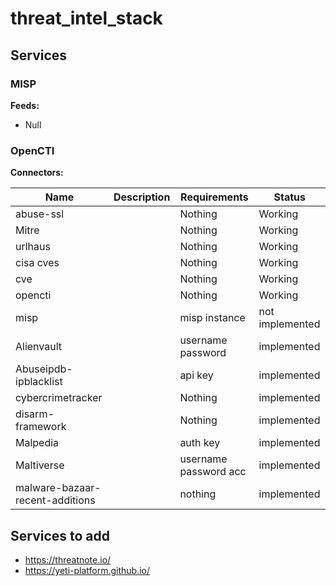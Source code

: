 # threat_intel_stack

## Services

### MISP

**Feeds:**

- Null

### OpenCTI

**Connectors:**

| Name                            | Description | Requirements          | Status          |
| ------------------------------- | ----------- | --------------------- | --------------- |
| abuse-ssl                       |             | Nothing               | Working         |
| Mitre                           |             | Nothing               | Working         |
| urlhaus                         |             | Nothing               | Working         |
| cisa cves                       |             | Nothing               | Working         |
| cve                             |             | Nothing               | Working         |
| opencti                         |             | Nothing               | Working         |
| misp                            |             | misp instance         | not implemented |
| Alienvault                      |             | username password     | implemented     |
| Abuseipdb-ipblacklist           |             | api key               | implemented     |
| cybercrimetracker               |             | Nothing               | implemented     |
| disarm-framework                |             | Nothing               | implemented     |
| Malpedia                        |             | auth key              | implemented     |
| Maltiverse                      |             | username password acc | implemented     |
| malware-bazaar-recent-additions |             | nothing               | implemented     |

## Services to add

- https://threatnote.io/
- https://yeti-platform.github.io/
